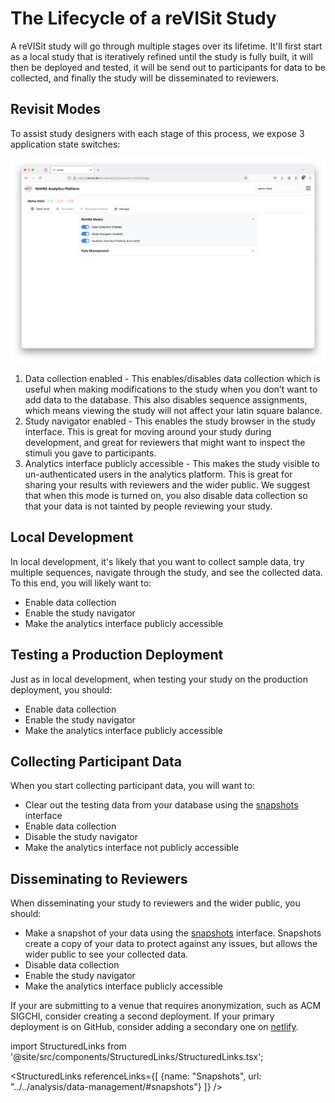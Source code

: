 # The Lifecycle of a reVISit Study


A reVISit study will go through multiple stages over its lifetime. It'll first start as a local study that is iteratively refined until the study is fully built, it will then be deployed and tested, it will be send out to participants for data to be collected, and finally the study will be disseminated to reviewers.

## Revisit Modes

To assist study designers with each stage of this process, we expose 3 application state switches:

![ReVISit modes](./img/revisit-modes.png)

1. Data collection enabled - This enables/disables data collection which is useful when making modifications to the study when you don't want to add data to the database. This also disables sequence assignments, which means viewing the study will not affect your latin square balance.
2. Study navigator enabled - This enables the study browser in the study interface. This is great for moving around your study during development, and great for reviewers that might want to inspect the stimuli you gave to participants.
3. Analytics interface publicly accessible - This makes the study visible to un-authenticated users in the analytics platform. This is great for sharing your results with reviewers and the wider public. We suggest that when this mode is turned on, you also disable data collection so that your data is not tainted by people reviewing your study.

## Local Development

In local development, it's likely that you want to collect sample data, try multiple sequences, navigate through the study, and see the collected data. To this end, you will likely want to:

- Enable data collection
- Enable the study navigator
- Make the analytics interface publicly accessible

## Testing a Production Deployment

Just as in local development, when testing your study on the production deployment, you should:

- Enable data collection
- Enable the study navigator
- Make the analytics interface publicly accessible

## Collecting Participant Data

When you start collecting participant data, you will want to:

- Clear out the testing data from your database using the [snapshots](../analysis/data-management.md) interface
- Enable data collection
- Disable the study navigator
- Make the analytics interface not publicly accessible

## Disseminating to Reviewers

When disseminating your study to reviewers and the wider public, you should:

- Make a snapshot of your data using the [snapshots](../analysis/data-management.md) interface. Snapshots create a copy of your data to protect against any issues, but allows the wider public to see your collected data.
- Disable data collection
- Enable the study navigator
- Make the analytics interface publicly accessible

If your are submitting to a venue that requires anonymization, such as ACM SIGCHI, consider creating a second deployment. If your primary deployment is on GitHub, consider adding a secondary one on [netlify](/docs/data-and-deployment/deploying-to-static-website/#deploying-using-netlify).




import StructuredLinks from '@site/src/components/StructuredLinks/StructuredLinks.tsx';

<StructuredLinks
referenceLinks={[
{name: "Snapshots", url: "../../analysis/data-management/#snapshots"}
]}
/>
